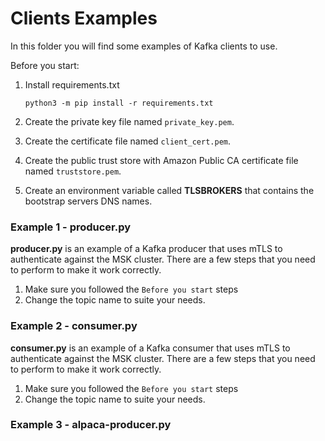 # Clients Examples

In this folder you will find some examples of Kafka clients to use.

Before you start:
1. Install requirements.txt
   
    `python3 -m pip install -r requirements.txt`

2. Create the private key file named `private_key.pem`.
3. Create the certificate file named `client_cert.pem`.
4. Create the public trust store with Amazon Public CA certificate file named `truststore.pem`. 
5. Create an environment variable called **TLSBROKERS** that contains the bootstrap servers DNS names.

### Example 1 - producer.py

**producer.py** is an example of a Kafka producer that uses mTLS to authenticate against the MSK cluster. There are a few steps that you need to perform to make it work correctly.

1. Make sure you followed the `Before you start` steps
2. Change the topic name to suite your needs.

### Example 2 - consumer.py
**consumer.py** is an example of a Kafka consumer that uses mTLS to authenticate against the MSK cluster. There are a few steps that you need to perform to make it work correctly.

1. Make sure you followed the `Before you start` steps
2. Change the topic name to suite your needs.

### Example 3 - alpaca-producer.py

